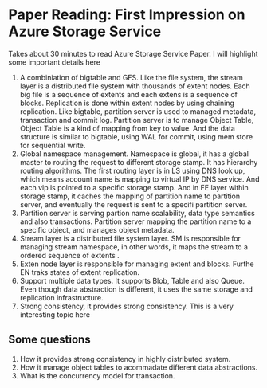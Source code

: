 # Paper Reading: First Impression on Azure Storage Service 

Takes about 30 minutes to read Azure Storage Service Paper. I will highlight some important details here 

1. A combiniation of bigtable and GFS. Like the file system, the stream layer is a distributed file system with thousands of extent nodes. Each big file is a sequence of extents and each extens is a sequence of blocks. Replication is done within extent nodes by using chaining replication. Like bigtable, partition server is used to managed metadata, transaction and commit log. Partition server is to manage Object Table, Object Table is a kind of mapping from key to value. And the data structure is similar to bigtable, using WAL for commit, using mem store for sequential write. 
2. Global namespace management. Namespace is global, it has a global master to routing the request to different storage stamp. It has hierarchy routing algorithms. The first routing layer is in LS using DNS look up, which means account name is mapping to virtual IP by DNS service. And each vip is pointed to a specific storage stamp. And in FE layer within storage stamp, it caches the mapping of partition name to partition server, and eventually the request is sent to a specifi partition server. 
3. Partition server is serving partion name scalability, data type semantics and also transactions. Partition server mapping the partition name to a specific object, and manages object metadata. 
4. Stream layer is a distributed file system layer. SM is responsible for managing stream namespace, in other words, it maps the stream to a ordered sequence of extents . 
5. Exten node layer is responsible for managing extent and blocks.  Furthe EN traks states of extent replication. 
6. Support multiple data types. It supports Blob, Table and also Queue. Even though data abstraction is different, it uses the same storage and replication infrastructure. 
7. Strong consistency, it provides strong consistency. This is a very interesting topic here

## Some questions 

1. How it provides strong consistency in highly distributed system. 
2. How it manage object tables to acommadate different data abstractions. 
3. What is the concurrency model for transaction. 